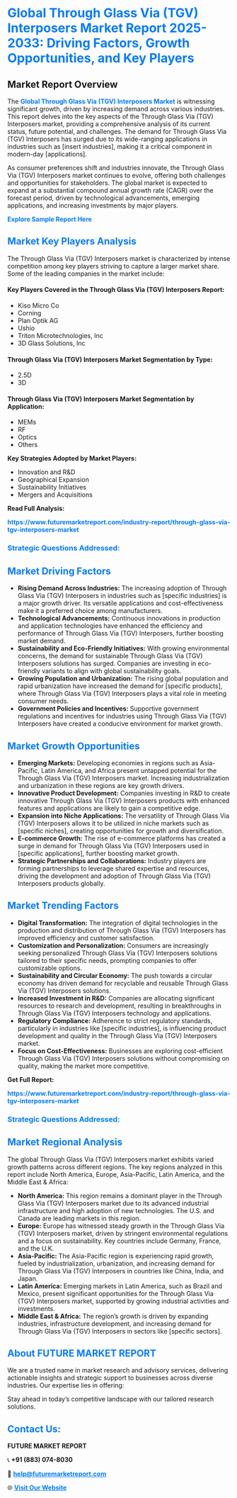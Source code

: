 <h1 style="color: #007BFF;">Global Through Glass Via (TGV) Interposers Market Report 2025-2033: Driving Factors, Growth Opportunities, and Key Players</h1>

<section id="overview">
<h2>Market Report Overview</h2>
<p>The <a href="https://www.futuremarketreport.com/industry-report/through-glass-via-tgv-interposers-market" style="color: #007BFF; text-decoration: none;"><strong>Global Through Glass Via (TGV) Interposers Market</strong></a> is witnessing significant growth, driven by increasing demand across various industries. This report delves into the key aspects of the Through Glass Via (TGV) Interposers market, providing a comprehensive analysis of its current status, future potential, and challenges. The demand for Through Glass Via (TGV) Interposers has surged due to its wide-ranging applications in industries such as [insert industries], making it a critical component in modern-day [applications].</p>
<p>As consumer preferences shift and industries innovate, the Through Glass Via (TGV) Interposers market continues to evolve, offering both challenges and opportunities for stakeholders. The global market is expected to expand at a substantial compound annual growth rate (CAGR) over the forecast period, driven by technological advancements, emerging applications, and increasing investments by major players.</p>
</section>

<section id="overview">
<p><a href="https://www.futuremarketreport.com/request-sample/reportId=81467" style="color: #007BFF; text-decoration: none;"><strong>Explore Sample Report Here</strong></a></p>
</section>

<section id="key-players">
<h2 style="color: #007BFF;">Market Key Players Analysis</h2>
<p>The Through Glass Via (TGV) Interposers market is characterized by intense competition among key players striving to capture a larger market share. Some of the leading companies in the market include:</p>
<h4>Key Players Covered in the Through Glass Via (TGV) Interposers Report:</h4>
<ul><li>Kiso Micro Co</li><li>Corning</li><li>Plan Optik AG</li><li>Ushio</li><li>Triton Microtechnologies, Inc</li><li>3D Glass Solutions, Inc</li></ul>
<h4>Through Glass Via (TGV) Interposers Market Segmentation by Type:</h4>
<ul><li>2.5D</li><li>3D</li></ul>

<h4>Through Glass Via (TGV) Interposers Market Segmentation by Application:</h4>
<ul><li>MEMs</li><li>RF</li><li>Optics</li><li>Others</li></ul>
<p><strong>Key Strategies Adopted by Market Players:</strong></p>
<ul>
<li>Innovation and R&D</li>
<li>Geographical Expansion</li>
<li>Sustainability Initiatives</li>
<li>Mergers and Acquisitions</li>
</ul>
</section>

<section>
<p><strong>Read Full Analysis: </strong></p><a href="https://www.futuremarketreport.com/industry-report/through-glass-via-tgv-interposers-market" style="color: #007BFF; text-decoration: none;"><strong>https://www.futuremarketreport.com/industry-report/through-glass-via-tgv-interposers-market</strong></a>
<h3 style="color: #007BFF;">Strategic Questions Addressed:</h3>
</section>

<section id="driving-factors">
<h2 style="color: #007BFF;">Market Driving Factors</h2>
<ul>
<li><strong>Rising Demand Across Industries:</strong> The increasing adoption of Through Glass Via (TGV) Interposers in industries such as [specific industries] is a major growth driver. Its versatile applications and cost-effectiveness make it a preferred choice among manufacturers.</li>
<li><strong>Technological Advancements:</strong> Continuous innovations in production and application technologies have enhanced the efficiency and performance of Through Glass Via (TGV) Interposers, further boosting market demand.</li>
<li><strong>Sustainability and Eco-Friendly Initiatives:</strong> With growing environmental concerns, the demand for sustainable Through Glass Via (TGV) Interposers solutions has surged. Companies are investing in eco-friendly variants to align with global sustainability goals.</li>
<li><strong>Growing Population and Urbanization:</strong> The rising global population and rapid urbanization have increased the demand for [specific products], where Through Glass Via (TGV) Interposers plays a vital role in meeting consumer needs.</li>
<li><strong>Government Policies and Incentives:</strong> Supportive government regulations and incentives for industries using Through Glass Via (TGV) Interposers have created a conducive environment for market growth.</li>
</ul>
</section>

<section id="growth-opportunities">
<h2 style="color: #007BFF;">Market Growth Opportunities</h2>
<ul>
<li><strong>Emerging Markets:</strong> Developing economies in regions such as Asia-Pacific, Latin America, and Africa present untapped potential for the Through Glass Via (TGV) Interposers market. Increasing industrialization and urbanization in these regions are key growth drivers.</li>
<li><strong>Innovative Product Development:</strong> Companies investing in R&D to create innovative Through Glass Via (TGV) Interposers products with enhanced features and applications are likely to gain a competitive edge.</li>
<li><strong>Expansion into Niche Applications:</strong> The versatility of Through Glass Via (TGV) Interposers allows it to be utilized in niche markets such as [specific niches], creating opportunities for growth and diversification.</li>
<li><strong>E-commerce Growth:</strong> The rise of e-commerce platforms has created a surge in demand for Through Glass Via (TGV) Interposers used in [specific applications], further boosting market growth.</li>
<li><strong>Strategic Partnerships and Collaborations:</strong> Industry players are forming partnerships to leverage shared expertise and resources, driving the development and adoption of Through Glass Via (TGV) Interposers products globally.</li>
</ul>
</section>

<section id="trending-factors">
<h2 style="color: #007BFF;">Market Trending Factors</h2>
<ul>
<li><strong>Digital Transformation:</strong> The integration of digital technologies in the production and distribution of Through Glass Via (TGV) Interposers has improved efficiency and customer satisfaction.</li>
<li><strong>Customization and Personalization:</strong> Consumers are increasingly seeking personalized Through Glass Via (TGV) Interposers solutions tailored to their specific needs, prompting companies to offer customizable options.</li>
<li><strong>Sustainability and Circular Economy:</strong> The push towards a circular economy has driven demand for recyclable and reusable Through Glass Via (TGV) Interposers solutions.</li>
<li><strong>Increased Investment in R&D:</strong> Companies are allocating significant resources to research and development, resulting in breakthroughs in Through Glass Via (TGV) Interposers technology and applications.</li>
<li><strong>Regulatory Compliance:</strong> Adherence to strict regulatory standards, particularly in industries like [specific industries], is influencing product development and quality in the Through Glass Via (TGV) Interposers market.</li>
<li><strong>Focus on Cost-Effectiveness:</strong> Businesses are exploring cost-efficient Through Glass Via (TGV) Interposers solutions without compromising on quality, making the market more competitive.</li>
</ul>
</section>

<section>
<p><strong>Get Full Report: </strong></p><a href="https://www.futuremarketreport.com/industry-report/through-glass-via-tgv-interposers-market" style="color: #007BFF; text-decoration: none;"><strong>https://www.futuremarketreport.com/industry-report/through-glass-via-tgv-interposers-market</strong></a>
<h3 style="color: #007BFF;">Strategic Questions Addressed:</h3>
</section>


<section id="regional-analysis">
<h2 style="color: #007BFF;">Market Regional Analysis</h2>
<p>The global Through Glass Via (TGV) Interposers market exhibits varied growth patterns across different regions. The key regions analyzed in this report include North America, Europe, Asia-Pacific, Latin America, and the Middle East & Africa:</p>
<ul>
<li><strong>North America:</strong> This region remains a dominant player in the Through Glass Via (TGV) Interposers market due to its advanced industrial infrastructure and high adoption of new technologies. The U.S. and Canada are leading markets in this region.</li>
<li><strong>Europe:</strong> Europe has witnessed steady growth in the Through Glass Via (TGV) Interposers market, driven by stringent environmental regulations and a focus on sustainability. Key countries include Germany, France, and the U.K.</li>
<li><strong>Asia-Pacific:</strong> The Asia-Pacific region is experiencing rapid growth, fueled by industrialization, urbanization, and increasing demand for Through Glass Via (TGV) Interposers in countries like China, India, and Japan.</li>
<li><strong>Latin America:</strong> Emerging markets in Latin America, such as Brazil and Mexico, present significant opportunities for the Through Glass Via (TGV) Interposers market, supported by growing industrial activities and investments.</li>
<li><strong>Middle East & Africa:</strong> The region’s growth is driven by expanding industries, infrastructure development, and increasing demand for Through Glass Via (TGV) Interposers in sectors like [specific sectors].</li>
</ul>
</section>

<footer>
<h2 style="color: #007BFF;">About FUTURE MARKET REPORT</h2>
<p>We are a trusted name in market research and advisory services, delivering actionable insights and strategic support to businesses across diverse industries. Our expertise lies in offering:</p>

<p>Stay ahead in today’s competitive landscape with our tailored research solutions.</p>

<h2 style="color: #007BFF;">Contact Us:</h2>
<p><strong>FUTURE MARKET REPORT</strong></p>
<p>📞 <strong>+91 (883) 074-8030</strong></p>
<p>📧 <strong><a href="mailto:help@futuremarketreport.com" style="color: #007BFF;">help@futuremarketreport.com</a></strong></p>
<p>🌐 <strong><a href="https://www.futuremarketreport.com/" style="color: #007BFF;">Visit Our Website</a></strong></p>
</footer>